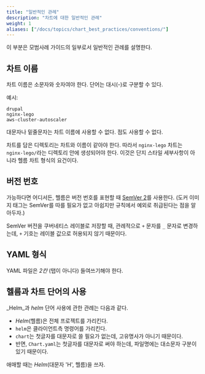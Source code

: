 ```yaml
---
title: "일반적인 관례"
description: "차트에 대한 일반적인 관례"
weight: 1
aliases: ["/docs/topics/chart_best_practices/conventions/"]
---
```


이 부분은 모범사례 가이드의 일부로서 일반적인 관례를 설명한다.

## 차트 이름

차트 이름은 소문자와 숫자여야 한다. 단어는 대시(-)로 구분할 수 있다.

예시:

```
drupal
nginx-lego
aws-cluster-autoscaler
```

대문자나 밑줄문자는 차트 이름에 사용할 수 없다. 점도 사용할 수 없다.

차트를 담은 디렉토리는 차트와 이름이 같아야 한다.
따라서 `nginx-lego` 차트는 `nginx-lego/`라는 디렉토리 안에 생성되어야 한다.
이것은 단지 스타일 세부사항이 아니라 헬름 차트 형식의 요건이다.

## 버전 번호

가능하다면 어디서든, 헬름은 버전 번호를 표현할 때 [SemVer 2](https://semver.org)를 사용한다.
(도커 이미지 태그는 SemVer를 따를 필요가 없고
아쉽지만 규칙에서 예외로 취급된다는 점을 알아두자.)

SemVer 버전을 쿠버네티스 레이블로 저장할 때,
관례적으로 `+` 문자를 `_` 문자로 변경하는데,
`+` 기호는 레이블 값으로 허용되지 않기 때문이다.

## YAML 형식

YAML 파일은 _2칸_ (탭이 아니다) 들여쓰기해야 한다.

## 헬름과 차트 단어의 사용

_Helm_과 _helm_ 단어 사용에 관한 관례는 다음과 같다.

- _Helm_(헬름)은 전체 프로젝트를 가리킨다.
- `helm`은 클라이언트측 명령어를 가리킨다.
- `chart`는 첫글자를 대문자로 쓸 필요가 없는데, 고유명사가 아니기 때문이다.
- 반면, `Chart.yaml`는 첫글자를 대문자로 써야 하는데, 파일명에는 대소문자 구분이 있기 때문이다.

애매할 때는 _Helm_(대문자 'H', 헬름)을 쓰자.
